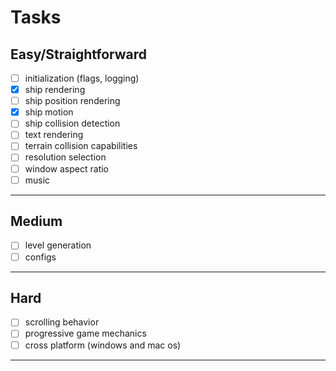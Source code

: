 # Tasks
## Easy/Straightforward
- [ ] initialization (flags, logging)
- [x] ship rendering
- [ ] ship position rendering 
- [x] ship motion
- [ ] ship collision detection 
- [ ] text rendering
- [ ] terrain collision capabilities
- [ ] resolution selection
- [ ] window aspect ratio
- [ ] music
---
## Medium
- [ ] level generation
- [ ] configs
---
## Hard
- [ ] scrolling behavior
- [ ] progressive game mechanics
- [ ] cross platform (windows and mac os)
---
